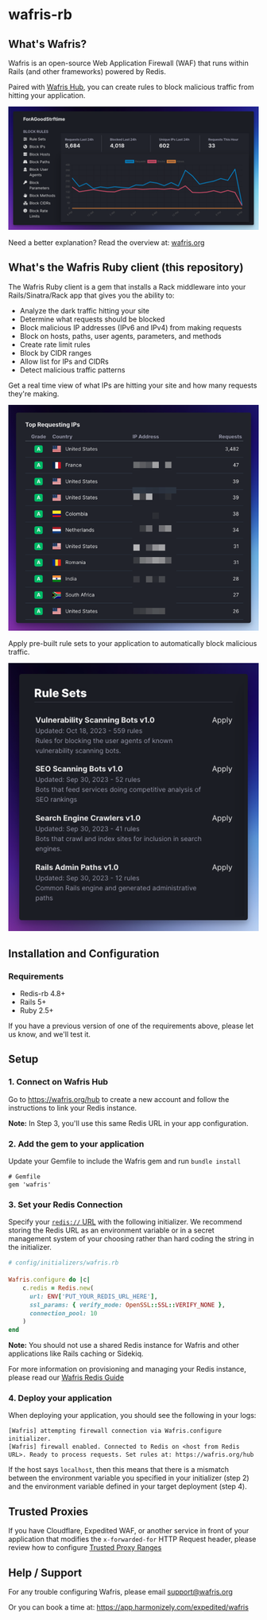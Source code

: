 # wafris-rb

## What's Wafris?
Wafris is an open-source Web Application Firewall (WAF) that runs within Rails (and other frameworks) powered by Redis. 

Paired with [Wafris Hub](https://wafris.org/hub), you can create rules to block malicious traffic from hitting your application.

![Rules and Graph](docs/rules-and-graph.png)

Need a better explanation? Read the overview at: [wafris.org](https://wafris.org)

## What's the Wafris Ruby client (this repository)

The Wafris Ruby client is a gem that installs a Rack middleware into your Rails/Sinatra/Rack app that gives you the ability to:

- Analyze the dark traffic hitting your site
- Determine what requests should be blocked
- Block malicious IP addresses (IPv6 and IPv4) from making requests
- Block on hosts, paths, user agents, parameters, and methods
- Create rate limit rules
- Block by CIDR ranges
- Allow list for IPs and CIDRs
- Detect malicious traffic patterns

Get a real time view of what IPs are hitting your site and how many requests they're making.

![Top IPs](docs/top-ips.png)


Apply pre-built rule sets to your application to automatically block malicious traffic.

![Rule Sets](docs/rule-sets.png)


## Installation and Configuration

### Requirements
- Redis-rb 4.8+
- Rails 5+
- Ruby 2.5+

If you have a previous version of one of the requirements above, please let us know, and we'll test it.

## Setup


### 1. Connect on Wafris Hub

Go to https://wafris.org/hub to create a new account and
follow the instructions to link your Redis instance.

**Note:** In Step 3, you'll use this same Redis URL in your app configuration.

### 2. Add the gem to your application

Update your Gemfile to include the Wafris gem and run 
`bundle install`

```
# Gemfile
gem 'wafris'
```

### 3. Set your Redis Connection

Specify your [`redis://` URL][redis-url] with the following initializer. We recommend storing the Redis URL as an environment variable or in a secret management system of your choosing rather than hard coding the string in the initializer.

```ruby
# config/initializers/wafris.rb

Wafris.configure do |c|
    c.redis = Redis.new(
      url: ENV['PUT_YOUR_REDIS_URL_HERE'],
      ssl_params: { verify_mode: OpenSSL::SSL::VERIFY_NONE },
      connection_pool: 10
    )
end
```

**Note:** You should not use a shared Redis instance for Wafris and other applications like Rails caching or Sidekiq.

For more information on provisioning and managing your Redis instance, please read our [Wafris Redis Guide](https://wafris.org/guides/redis-provisioning)

### 4. Deploy your application

When deploying your application, you should see the following in your logs:

```
[Wafris] attempting firewall connection via Wafris.configure initializer.
[Wafris] firewall enabled. Connected to Redis on <host from Redis URL>. Ready to process requests. Set rules at: https://wafris.org/hub
```

If the host says `localhost`, then this means that there is a mismatch between the environment variable you specified in your initializer (step 2) and the environment variable defined in your target deployment (step 4).

## Trusted Proxies

If you have Cloudflare, Expedited WAF, or another service in front of your application that modifies the `x-forwarded-for` HTTP Request header, please review how to configure [Trusted Proxy Ranges](docs/trusted-proxies.md)

## Help / Support

For any trouble configuring Wafris, please email [support@wafris.org](mailto:support@wafris.org)

Or you can book a time at: https://app.harmonizely.com/expedited/wafris

<img src='https://uptimer.expeditedsecurity.com/wafris-rb' width='0' height='0'>

[redis-url]: https://www.iana.org/assignments/uri-schemes/prov/redis
